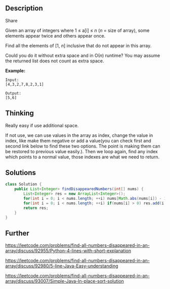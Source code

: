## Description

Share

Given an array of integers where 1 ≤ a[i] ≤ *n* (*n* = size of array), some elements appear twice and others appear once.

Find all the elements of [1, *n*] inclusive that do not appear in this array.

Could you do it without extra space and in O(*n*) runtime? You may assume the returned list does not count as extra space.

**Example:**

```
Input:
[4,3,2,7,8,2,3,1]

Output:
[5,6]
```

## Thinking

Really easy if use additional space.

If not use, we can use values in the array as index, change the value in index, like make them negative or add a value(you can check first and second link below to find these two options. The point is making them can be restored to previous value easily.). Then we loop again, find any index which points to a normal value, those indexes are what we need to return.

## Solutions

~~~java
class Solution {
    public List<Integer> findDisappearedNumbers(int[] nums) {
        List<Integer> res = new ArrayList<Integer>();
        for(int i = 0; i < nums.length; ++i) nums[Math.abs(nums[i]) - 1] = - Math.abs(nums[Math.abs(nums[i]) - 1]);
        for(int i = 0; i < nums.length; ++i) if(nums[i] > 0) res.add(i + 1);
        return res;
    }
}
~~~



## Further

https://leetcode.com/problems/find-all-numbers-disappeared-in-an-array/discuss/92955/Python-4-lines-with-short-explanation

https://leetcode.com/problems/find-all-numbers-disappeared-in-an-array/discuss/92980/5-line-Java-Easy-understanding

https://leetcode.com/problems/find-all-numbers-disappeared-in-an-array/discuss/93007/Simple-Java-In-place-sort-solution